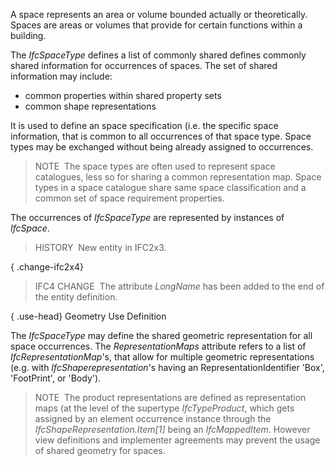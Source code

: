 ﻿A space represents an area or volume bounded actually or theoretically. Spaces are areas or volumes that provide for certain functions within a building.

The _IfcSpaceType_ defines a list of commonly shared defines commonly shared information for occurrences of spaces. The set of shared information may include:

* common properties within shared property sets 
* common shape representations 

It is used to define an space specification (i.e. the specific space information, that is common to all occurrences of that space type. Space types may be exchanged without being already assigned to occurrences.

> NOTE&nbsp; The space types are often used to represent space catalogues, less so for sharing a common representation map. Space types in a space catalogue share same space classification and a common set of space requirement properties.

The occurrences of _IfcSpaceType_ are represented by instances of _IfcSpace_.

> HISTORY&nbsp; New entity in IFC2x3.

{ .change-ifc2x4}
> IFC4 CHANGE&nbsp; The attribute _LongName_ has been added to the end of the entity definition.

{ .use-head}
Geometry Use Definition

The _IfcSpaceType_ may define the shared geometric representation for all space occurrences. The _RepresentationMaps_ attribute refers to a list of _IfcRepresentationMap_'s, that allow for multiple geometric representations (e.g. with _IfcShaperepresentation_'s having an RepresentationIdentifier 'Box', 'FootPrint', or 'Body').

> NOTE&nbsp; The product representations are defined as representation maps (at the level of the supertype _IfcTypeProduct_, which gets assigned by an element occurrence instance through the _IfcShapeRepresentation.Item[1]_ being an _IfcMappedItem_. However view definitions and implementer agreements may prevent the usage of shared geometry for spaces.